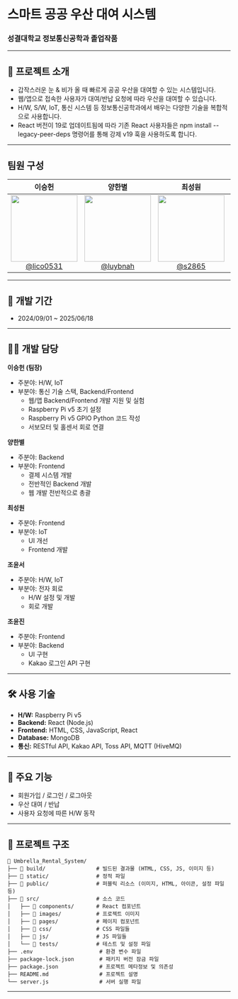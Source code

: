 # 스마트 공공 우산 대여 시스템
### 성결대학교 정보통신공학과 졸업작품

---

## 📌 프로젝트 소개
- 갑작스러운 눈 & 비가 올 때 빠르게 공공 우산을 대여할 수 있는 시스템입니다.
- 웹/앱으로 접속한 사용자가 대여/반납 요청에 따라 우산을 대여할 수 있습니다.
- H/W, S/W, IoT, 통신 시스템 등 정보통신공학과에서 배우는 다양한 기술을 복합적으로 사용합니다.
- React 버전이 19로 업데이트됨에 따라 기존 React 사용자들은 npm install --legacy-peer-deps 명령어를 통해 강제 v19 훅을 사용하도록 합니다.

---

## 팀원 구성

<div align="center">

| **이승헌** | **양한별** | **최성원** | **조윤서** | **조윤진** |
| :------: | :------: | :------: | :------: | :------: |
| [<img src="https://avatars.githubusercontent.com/lico0531" height=150 width=150><br/>@lico0531](https://github.com/lico0531) | [<img src="https://avatars.githubusercontent.com/luybnah" height=150 width=150><br/>@luybnah](https://github.com/luybnah) | [<img src="https://avatars.githubusercontent.com/s2865" height=150 width=150><br/>@s2865](https://github.com/s2865) | [<img src="https://avatars.githubusercontent.com/yunseo0227" height=150 width=150><br/>@yunseo0227](https://github.com/yunseo0227) | [<img src="https://avatars.githubusercontent.com/joyunjinis" height=150 width=150><br/>@joyunjinis](https://github.com/joyunjinis) |
</div>

---

## 📅 개발 기간
- 2024/09/01 ~ 2025/06/18

---

## 👨‍💻 개발 담당

**이승헌 (팀장)**  
- 주분야: H/W, IoT  
- 부분야: 통신 기술 스택, Backend/Frontend  
  - 웹/앱 Backend/Frontend 개발 지원 및 실험  
  - Raspberry Pi v5 초기 설정  
  - Raspberry Pi v5 GPIO Python 코드 작성  
  - 서보모터 및 홀센서 회로 연결  

**양한별**  
- 주분야: Backend  
- 부분야: Frontend  
  - 결제 시스템 개발
  - 전반적인 Backend 개발
  - 웹 개발 전반적으로 총괄
    
**최성원**  
- 주분야: Frontend  
- 부분야: IoT  
  - UI 개선
  - Frontend 개발

**조윤서**  
- 주분야: H/W, IoT  
- 부분야: 전자 회로  
  - H/W 설정 및 개발
  - 회로 개발

**조윤진**  
- 주분야: Frontend  
- 부분야: Backend  
  - UI 구현  
  - Kakao 로그인 API 구현  

---

## 🛠️ 사용 기술
- **H/W:** Raspberry Pi v5  
- **Backend:** React (Node.js)  
- **Frontend:** HTML, CSS, JavaScript, React  
- **Database:** MongoDB  
- **통신:** RESTful API, Kakao API, Toss API, MQTT (HiveMQ)  

---

## 🎯 주요 기능
- 회원가입 / 로그인 / 로그아웃  
- 우산 대여 / 반납  
- 사용자 요청에 따른 H/W 동작  

---

## 📂 프로젝트 구조
```
📂 Umbrella_Rental_System/
├── 📂 build/                # 빌드된 결과물 (HTML, CSS, JS, 이미지 등)
├── 📂 static/               # 정적 파일
├── 📂 public/               # 퍼블릭 리소스 (이미지, HTML, 아이콘, 설정 파일 등)
├── 📂 src/                  # 소스 코드
│   ├── 📂 components/       # React 컴포넌트
│   ├── 📂 images/           # 프로젝트 이미지
│   ├── 📂 pages/            # 페이지 컴포넌트
│   ├── 📂 css/              # CSS 파일들
│   ├── 📂 js/               # JS 파일들
│   └── 📂 tests/            # 테스트 및 설정 파일
├── .env                     # 환경 변수 파일
├── package-lock.json        # 패키지 버전 잠금 파일
├── package.json             # 프로젝트 메타정보 및 의존성
├── README.md                # 프로젝트 설명
└── server.js                # 서버 실행 파일
```

---
